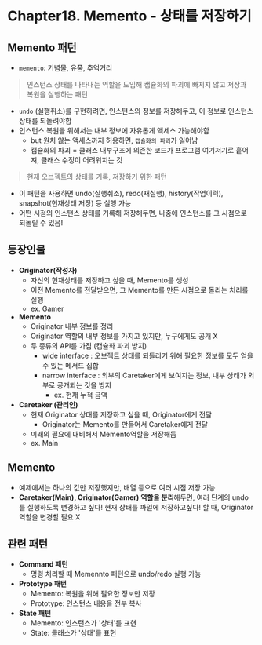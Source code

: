# Chapter18. Memento - 상태를 저장하기

## Memento 패턴

- `memento`: 기념물, 유품, 추억거리

> 인스턴스 상태를 나타내는 역할을 도입해 캡슐화의 파괴에 빠지지 않고 저장과 복원을 실행하는 패턴

- `undo` (실행취소)를 구현하려면, 인스턴스의 정보를 저장해두고, 이 정보로 인스턴스 상태를 되돌려야함
- 인스턴스 복원을 위해서는 내부 정보에 자유롭게 액세스 가능해야함
  - but 원치 않는 액세스까지 허용하면, `캡슐화의 파괴`가 일어남
  - 캡슐화의 파괴 = 클래스 내부구조에 의존한 코드가 프로그램 여기저기로 흩어져, 클래스 수정이 어려워지는 것

> 현재 오브젝트의 상태를 기록, 저장하기 위한 패턴

- 이 패턴을 사용하면 undo(실행취소), redo(재실행), history(작업이력), snapshot(현재상태 저장) 등 실행 가능
- 어떤 시점의 인스턴스 상태를 기록해 저장해두면, 나중에 인스턴스를 그 시점으로 되돌릴 수 있음!

## 등장인물

- **Originator(작성자)**
  - 자신의 현재상태를 저장하고 싶을 때, Memento를 생성
  - 이전 Memento를 전달받으면, 그 Memento를 만든 시점으로 돌리는 처리를 실행
  - ex. Gamer
- **Memento**
  - Originator 내부 정보를 정리
  - Originator 역할의 내부 정보를 가지고 있지만, 누구에게도 공개 X
  - 두 종류의 API를 가짐 (캡슐화 파괴 방지)
    - wide interface : 오브젝트 상태를 되돌리기 위해 필요한 정보를 모두 얻을 수 있는 메서드 집합
    - narrow interface : 외부의 Caretaker에게 보여지는 정보, 내부 상태가 외부로 공개되는 것을 방지
      - ex. 현재 누적 금액
- **Caretaker (관리인)**
  - 현재 Originator 상태를 저장하고 싶을 때, Originator에게 전달
    - Originator는 Memento를 만들어서 Caretaker에게 전달
  - 미래의 필요에 대비해서 Memento역할을 저장해둠
  - ex. Main

## Memento

- 예제에서는 하나의 값만 저장했지만, 배열 등으로 여러 시점 저장 가능
- **Caretaker(Main), Originator(Gamer) 역할을 분리**해두면, 여러 단계의 undo를 실행하도록 변경하고 싶다! 현재 상태를 파일에 저장하고싶다! 할 때, Originator 역할을 변경할 필요 X

## 관련 패턴

- **Command 패턴**
  - 명령 처리할 때 Memennto 패턴으로 undo/redo 실행 가능
- **Prototype 패턴**
  - Memento: 복원을 위해 필요한 정보만 저장
  - Prototype: 인스턴스 내용을 전부 복사
- **State 패턴**
  - Memento: 인스턴스가 '상태'를 표현
  - State: 클래스가 '상태'를 표현

